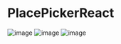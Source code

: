 # PlacePickerReact
![image](https://github.com/user-attachments/assets/0f046d54-930b-4da5-923d-32e7bd522d8e)
![image](https://github.com/user-attachments/assets/e6816ef3-638a-408d-a6fd-2eebc2011afd)
![image](https://github.com/user-attachments/assets/5fc1905e-9bd1-4fab-9db5-2d482798a230)
